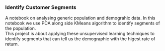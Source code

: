 ### Identify Customer Segments

A notebook on analysing generic population and demograhic data.  In this notebook we use PCA along side KMeans algorithm to identify segments of the population.  
This project is about applying these unsupervised learning techniques to identify segments that can tell us the demographic with the higest rate of return.
